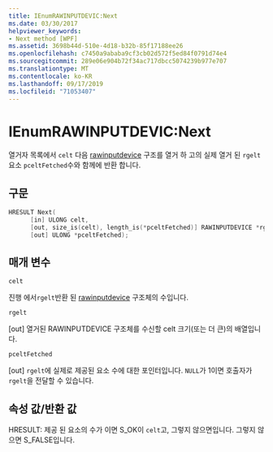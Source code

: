 ```yaml
---
title: IEnumRAWINPUTDEVIC:Next
ms.date: 03/30/2017
helpviewer_keywords:
- Next method [WPF]
ms.assetid: 3698b44d-510e-4d18-b32b-85f17188ee26
ms.openlocfilehash: c7450a9ababa9cf3cb02d572f5ed84f0791d74e4
ms.sourcegitcommit: 289e06e904b72f34ac717dbcc5074239b977e707
ms.translationtype: MT
ms.contentlocale: ko-KR
ms.lasthandoff: 09/17/2019
ms.locfileid: "71053407"
---
```

# <a name="ienumrawinputdevicnext"></a>IEnumRAWINPUTDEVIC:Next
열거자 목록에서 `celt` 다음 [rawinputdevice](/windows/desktop/api/winuser/ns-winuser-rawinputdevice) 구조를 열거 하 고의 실제 열거 된 `rgelt` 요소 `pceltFetched`수와 함께에 반환 합니다.  
  
## <a name="syntax"></a>구문  
  
```cpp  
HRESULT Next(  
      [in] ULONG celt,  
      [out, size_is(celt), length_is(*pceltFetched)] RAWINPUTDEVICE *rgelt,  
      [out] ULONG *pceltFetched);  
```  
  
## <a name="parameters"></a>매개 변수  
 `celt`  
  
 진행 에서`rgelt`반환 된 [rawinputdevice](/windows/desktop/api/winuser/ns-winuser-rawinputdevice) 구조체의 수입니다.  
  
 `rgelt`  
  
 [out] 열거된 RAWINPUTDEVICE 구조체를 수신할 celt 크기(또는 더 큰)의 배열입니다.  
  
 `pceltFetched`  
  
 [out] `rgelt`에 실제로 제공된 요소 수에 대한 포인터입니다. `NULL`가 1이면 호출자가 `rgelt`을 전달할 수 있습니다.  
  
## <a name="property-valuereturn-value"></a>속성 값/반환 값  
 HRESULT: 제공 된 요소의 수가 이면 S_OK이 `celt`고, 그렇지 않으면입니다. 그렇지 않으면 S_FALSE입니다.
